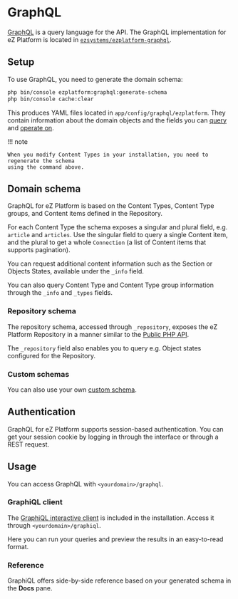# GraphQL

[GraphQL](https://graphql.org/) is a query language for the API.
The GraphQL implementation for eZ Platform is located in [`ezsystems/ezplatform-graphql`](https://github.com/ezsystems/ezplatform-graphql).

## Setup

To use GraphQL, you need to generate the domain schema:

``` bash
php bin/console ezplatform:graphql:generate-schema
php bin/console cache:clear
```

This produces YAML files located in `app/config/graphql/ezplatform`.
They contain information about the domain objects and the fields
you can [query](graphql_queries.md) and [operate on](graphql_operations.md).

!!! note

    When you modify Content Types in your installation, you need to regenerate the schema
    using the command above.

## Domain schema

GraphQL for eZ Platform is based on the Content Types, Content Type groups, and Content items
defined in the Repository.

For each Content Type the schema exposes a singular and plural field, e.g. `article` and `articles`.
Use the singular field to query a single Content item, and the plural to get a whole `Connection`
(a list of Content items that supports pagination).

You can request additional content information such as the Section or Objects States,
available under the `_info` field.

You can also query Content Type and Content Type group information through the `_info` and `_types` fields.

### Repository schema

The repository schema, accessed through `_repository`, exposes the eZ Platform Repository
in a manner similar to the [Public PHP API](public_php_api.md).

The `_repository` field also enables you to query e.g. Object states configured for the Repository.

### Custom schemas

You can also use your own [custom schema](graphql_customization.md#custom-schema).

## Authentication

GraphQL for eZ Platform supports session-based authentication.
You can get your session cookie by logging in through the interface or through a REST request.

## Usage

You can access GraphQL with `<yourdomain>/graphql`.

### GraphiQL client

The [GraphiQL interactive client](https://github.com/graphql/graphiql) is included in the installation.
Access it through `<yourdomain>/graphiql`.

Here you can run your queries and preview the results in an easy-to-read format.

### Reference

GraphiQL offers side-by-side reference based on your generated schema in the **Docs** pane.
